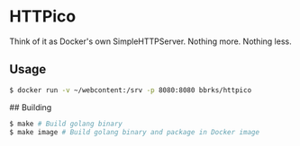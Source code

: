# HTTPico

Think of it as Docker's own SimpleHTTPServer. Nothing more. Nothing less.

## Usage

```sh
$ docker run -v ~/webcontent:/srv -p 8080:8080 bbrks/httpico
```

## Building

```sh
$ make # Build golang binary
$ make image # Build golang binary and package in Docker image
```
